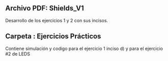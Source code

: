 ## **Archivo PDF: Shields_V1**
Desarrollo de los ejercicios 1 y 2 con sus incisos.

## **Carpeta : Ejercicios Prácticos**
Contiene simulación y codigo para el ejercicio 1 inciso d) y para el ejercicio #2 de LEDS
